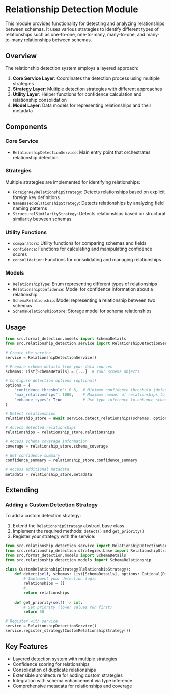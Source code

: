# Relationship Detection Module

This module provides functionality for detecting and analyzing relationships between schemas. It uses various strategies to identify different types of relationships such as one-to-one, one-to-many, many-to-one, and many-to-many relationships between schemas.

## Overview

The relationship detection system employs a layered approach:

1. **Core Service Layer**: Coordinates the detection process using multiple strategies
2. **Strategy Layer**: Multiple detection strategies with different approaches
3. **Utility Layer**: Helper functions for confidence calculation and relationship consolidation
4. **Model Layer**: Data models for representing relationships and their metadata

## Components

### Core Service

- `RelationshipDetectionService`: Main entry point that orchestrates relationship detection

### Strategies

Multiple strategies are implemented for identifying relationships:

- `ForeignKeyRelationshipStrategy`: Detects relationships based on explicit foreign key definitions
- `NameBasedRelationshipStrategy`: Detects relationships by analyzing field naming patterns
- `StructuralSimilarityStrategy`: Detects relationships based on structural similarity between schemas

### Utility Functions

- `comparators`: Utility functions for comparing schemas and fields
- `confidence`: Functions for calculating and manipulating confidence scores
- `consolidation`: Functions for consolidating and managing relationships

### Models

- `RelationshipType`: Enum representing different types of relationships
- `RelationshipConfidence`: Model for confidence information about a relationship
- `SchemaRelationship`: Model representing a relationship between two schemas
- `SchemaRelationshipStore`: Storage model for schema relationships

## Usage

```python
from src.format_detection.models import SchemaDetails
from src.relationship_detection.service import RelationshipDetectionService

# Create the service
service = RelationshipDetectionService()

# Prepare schema details from your data sources
schemas: List[SchemaDetails] = [...]  # Your schema objects

# Configure detection options (optional)
options = {
    "confidence_threshold": 0.6,  # Minimum confidence threshold (default: 0.5)
    "max_relationships": 1000,    # Maximum number of relationships to return
    "enhance_types": True         # Use type inference to enhance schema types
}

# Detect relationships
relationship_store = await service.detect_relationships(schemas, options)

# Access detected relationships
relationships = relationship_store.relationships

# Access schema coverage information
coverage = relationship_store.schema_coverage

# Get confidence summary
confidence_summary = relationship_store.confidence_summary

# Access additional metadata
metadata = relationship_store.metadata
```

## Extending

### Adding a Custom Detection Strategy

To add a custom detection strategy:

1. Extend the `RelationshipStrategy` abstract base class
2. Implement the required methods: `detect()` and `get_priority()`
3. Register your strategy with the service:

```python
from src.relationship_detection.service import RelationshipDetectionService
from src.relationship_detection.strategies.base import RelationshipStrategy
from src.format_detection.models import SchemaDetails
from src.relationship_detection.models import SchemaRelationship

class CustomRelationshipStrategy(RelationshipStrategy):
    def detect(self, schemas: List[SchemaDetails], options: Optional[Dict[str, Any]] = None) -> List[SchemaRelationship]:
        # Implement your detection logic
        relationships = []
        # ...
        return relationships
        
    def get_priority(self) -> int:
        # Set priority (lower values run first)
        return 50

# Register with service
service = RelationshipDetectionService()
service.register_strategy(CustomRelationshipStrategy())
```

## Key Features

- Layered detection system with multiple strategies
- Confidence scoring for relationships
- Consolidation of duplicate relationships
- Extensible architecture for adding custom strategies
- Integration with schema enhancement via type inference
- Comprehensive metadata for relationships and coverage
